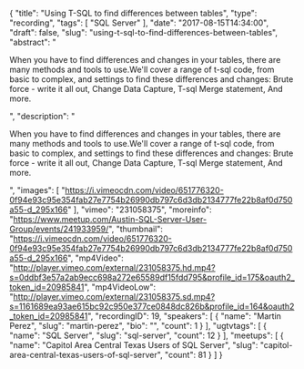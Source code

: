 {
  "title": "Using T-SQL to find differences between tables",
  "type": "recording",
  "tags": [
    "SQL Server"
  ],
  "date": "2017-08-15T14:34:00",
  "draft": false,
  "slug": "using-t-sql-to-find-differences-between-tables",
  "abstract": "<p>When you have to find differences and changes in your tables, there are many methods and tools to use.We'll cover a range of t-sql code, from basic to complex, and settings to find these differences and changes: Brute force - write it all out, Change Data Capture, T-sql Merge statement, And more. </p>",
  "description": "<p>When you have to find differences and changes in your tables, there are many methods and tools to use.We'll cover a range of t-sql code, from basic to complex, and settings to find these differences and changes: Brute force - write it all out, Change Data Capture, T-sql Merge statement, And more. </p>",
  "images": [
    "https://i.vimeocdn.com/video/651776320-0f94e93c95e354fab27e7754b26990db797c6d3db2134777fe22b8af0d750a55-d_295x166"
  ],
  "vimeo": "231058375",
  "moreinfo": "https://www.meetup.com/Austin-SQL-Server-User-Group/events/241933959/",
  "thumbnail": "https://i.vimeocdn.com/video/651776320-0f94e93c95e354fab27e7754b26990db797c6d3db2134777fe22b8af0d750a55-d_295x166",
  "mp4Video": "http://player.vimeo.com/external/231058375.hd.mp4?s=0ddbf3e57a2ab9ecc698a272e65589df15fdd795&profile_id=175&oauth2_token_id=20985841",
  "mp4VideoLow": "http://player.vimeo.com/external/231058375.sd.mp4?s=1161689ea93ae615bc92c950e377ce0848dc826b&profile_id=164&oauth2_token_id=20985841",
  "recordingID": 19,
  "speakers": [
    {
      "name": "Martin Perez",
      "slug": "martin-perez",
      "bio": "",
      "count": 1
    }
  ],
  "ugtvtags": [
    {
      "name": "SQL Server",
      "slug": "sql-server",
      "count": 12
    }
  ],
  "meetups": [
    {
      "name": "Capitol Area Central Texas Users of SQL Server",
      "slug": "capitol-area-central-texas-users-of-sql-server",
      "count": 81
    }
  ]
}